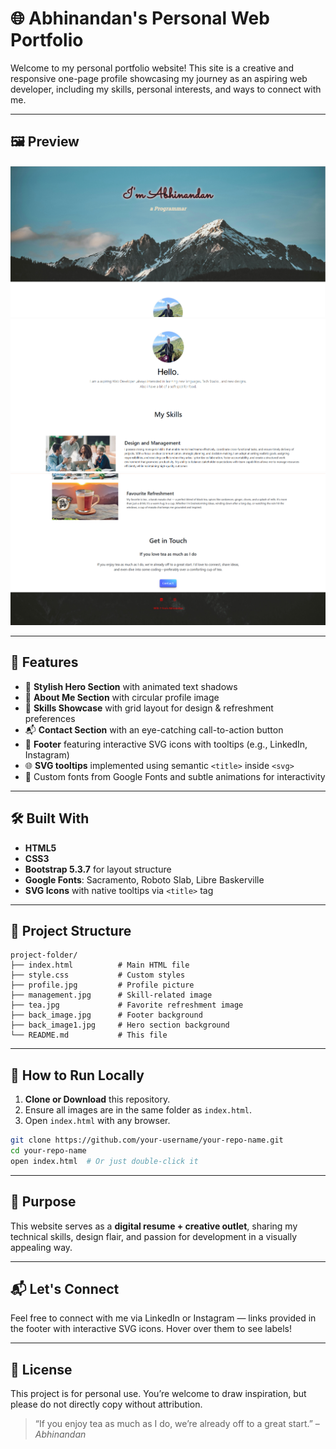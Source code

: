 
# 🌐 Abhinandan's Personal Web Portfolio

Welcome to my personal portfolio website! This site is a creative and responsive one-page profile showcasing my journey as an aspiring web developer, including my skills, personal interests, and ways to connect with me.

---

## 🖼️ Preview
![Website Preview](./Screen_1.png)
![Website Preview](./Screen_2.png)
![Website Preview](./Screen_3.png)



---

## 🚀 Features

- 🎨 **Stylish Hero Section** with animated text shadows
- 👤 **About Me Section** with circular profile image
- 💼 **Skills Showcase** with grid layout for design & refreshment preferences
- 📬 **Contact Section** with an eye-catching call-to-action button
- 🦶 **Footer** featuring interactive SVG icons with tooltips (e.g., LinkedIn, Instagram)
- 🌐 **SVG tooltips** implemented using semantic `<title>` inside `<svg>`
- 🎨 Custom fonts from Google Fonts and subtle animations for interactivity

---

## 🛠️ Built With

- **HTML5**
- **CSS3**
- **Bootstrap 5.3.7** for layout structure
- **Google Fonts**: Sacramento, Roboto Slab, Libre Baskerville
- **SVG Icons** with native tooltips via `<title>` tag

---

## 📁 Project Structure

```
project-folder/
├── index.html          # Main HTML file
├── style.css           # Custom styles
├── profile.jpg         # Profile picture
├── management.jpg      # Skill-related image
├── tea.jpg             # Favorite refreshment image
├── back_image.jpg      # Footer background
├── back_image1.jpg     # Hero section background
└── README.md           # This file
```

---

## 🧩 How to Run Locally

1. **Clone or Download** this repository.
2. Ensure all images are in the same folder as `index.html`.
3. Open `index.html` with any browser.

```bash
git clone https://github.com/your-username/your-repo-name.git
cd your-repo-name
open index.html  # Or just double-click it
```

---

## 🎯 Purpose

This website serves as a **digital resume + creative outlet**, sharing my technical skills, design flair, and passion for development in a visually appealing way.

---

## 📬 Let's Connect

Feel free to connect with me via LinkedIn or Instagram — links provided in the footer with interactive SVG icons. Hover over them to see labels!

---

## 📝 License

This project is for personal use. You’re welcome to draw inspiration, but please do not directly copy without attribution.

> “If you enjoy tea as much as I do, we’re already off to a great start.” – *Abhinandan*
